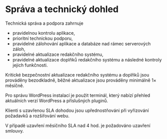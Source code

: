 # Správa a technický dohled

Technická správa a podpora zahrnuje
- pravidelnou kontrolu aplikace,
- prioritní technickou podporu,
- pravidelné zálohování aplikace a databáze nad rámec serverových záloh,
- pravidelné aktualizace redakčního systému,
- pravidelné aktualizace doplňků redakčního systému a následné kontroly jejich funkčnosti.

Kritické bezpečnostní aktualizace redakčního systému a doplňků jsou prováděny bezodkladně, běžné aktualizace jsou prováděny minimálně 1× měsíčně.

Pro správu WordPress instalací je použit terminál, který nabízí přehled aktuálních verzí WordPress a příslušných pluginů.

Klienti s uzavřenou SLA dohodou jsou upřednostňováni při vyřizování požadavků a rozšiřování webu.

V případě uzavření měsíčního SLA nad 4 hod. je požadováno uzavření smlouvy.
